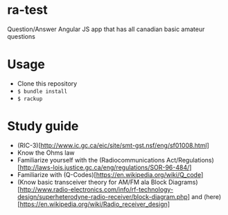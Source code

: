 ra-test
=========

Question/Answer Angular JS app that has all canadian basic amateur questions

Usage
=====

* Clone this repository
* ```$ bundle install ```
* ```$ rackup ```

Study guide
===========
* (RIC-3)[http://www.ic.gc.ca/eic/site/smt-gst.nsf/eng/sf01008.html]
* Know the Ohms law
* Familiarize yourself with the (Radiocommunications Act/Regulations)[http://laws-lois.justice.gc.ca/eng/regulations/SOR-96-484/]
* Familiarize with (Q-Codes)[https://en.wikipedia.org/wiki/Q_code]
* (Know basic transceiver theory for AM/FM ala Block Diagrams)[http://www.radio-electronics.com/info/rf-technology-design/superheterodyne-radio-receiver/block-diagram.php] and (here)[https://en.wikipedia.org/wiki/Radio_receiver_design]
